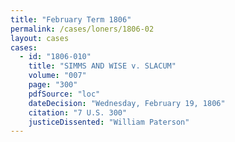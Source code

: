 ```yaml
---
title: "February Term 1806"
permalink: /cases/loners/1806-02
layout: cases
cases:
  - id: "1806-010"
    title: "SIMMS AND WISE v. SLACUM"
    volume: "007"
    page: "300"
    pdfSource: "loc"
    dateDecision: "Wednesday, February 19, 1806"
    citation: "7 U.S. 300"
    justiceDissented: "William Paterson"
---
```

